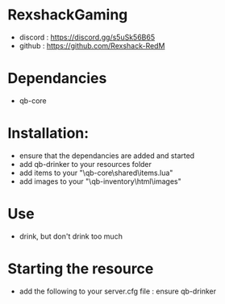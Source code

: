 # RexshackGaming
- discord : https://discord.gg/s5uSk56B65
- github : https://github.com/Rexshack-RedM

# Dependancies
- qb-core

# Installation:
- ensure that the dependancies are added and started
- add qb-drinker to your resources folder
- add items to your "\qb-core\shared\items.lua"
- add images to your "\qb-inventory\html\images"

# Use
- drink, but don't drink too much

# Starting the resource
- add the following to your server.cfg file : ensure qb-drinker